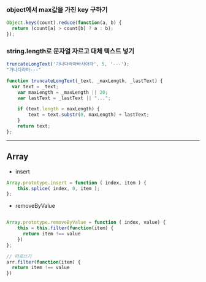 
### object에서 max값을 가진 key 구하기
```js
Object.keys(count).reduce(function(a, b) {
  return (count[a] > count[b] ? a : b);
});
```

### string.length로 문자열 자르고 대체 텍스트 넣기
```js
truncateLongText('가나다라마바사아자', 5, '---');
"가나다라마---"
```
```js
function truncateLongText(_text, _maxLength, _lastText) {
  var text = _text;
	var maxLength = _maxLength || 20;
	var lastText = _lastText || "...";

	if (text.length > maxLength) {
		text = text.substr(0, maxLength) + lastText;
	}
	return text;
};
```

---

## Array
- insert
```js
Array.prototype.insert = function ( index, item ) {
    this.splice( index, 0, item );
};
```

- removeByValue
```js

Array.prototype.removeByValue = function ( index, value) {
    this = this.filter(function(item) {
      return item !== value
    })
};

// 따로쓰기
arr.filter(function(item) {
  return item !== value
})
```
